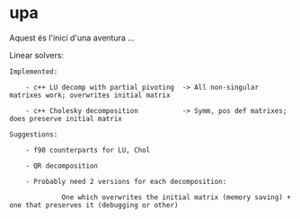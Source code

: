 # upa
Aquest és l'inici d'una aventura ...


Linear solvers: 

	Implemented: 

		- c++ LU decomp with partial pivoting  -> All non-singular matrixes work; overwrites initial matrix

		- c++ Cholesky decomposition           -> Symm, pos def matrixes; does preserve initial matrix

	Suggestions: 

		- f90 counterparts for LU, Chol

		- QR decomposition

		- Probably need 2 versions for each decomposition: 

		         One which overwrites the initial matrix (memory saving) + one that preserves it (debugging or other)
